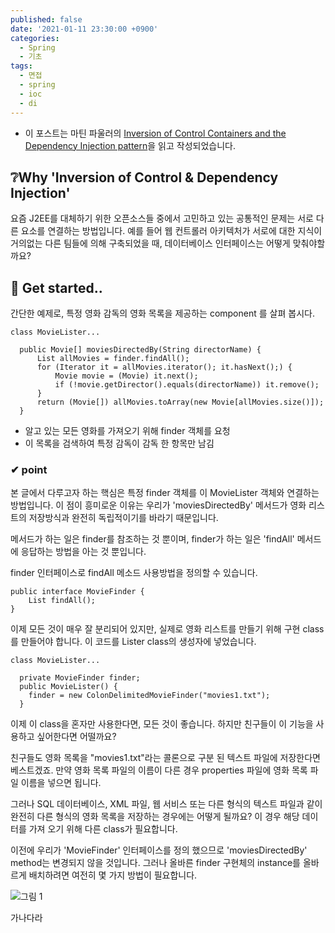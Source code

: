 ```yaml
---
published: false
date: '2021-01-11 23:30:00 +0900'
categories:
  - Spring
  - 기초
tags:
  - 면접
  - spring
  - ioc
  - di
---
```

* 이 포스트는 마틴 파울러의 [Inversion of Control Containers and the Dependency Injection pattern](https://martinfowler.com/articles/injection.html)을 읽고 작성되었습니다.


## ❔Why 'Inversion of Control & Dependency Injection'
 요즘 J2EE를 대체하기 위한 오픈소스들 중에서 고민하고 있는 공통적인 문제는 서로 다른 요소를 연결하는 방법입니다. 예를 들어 웹 컨트롤러 아키텍처가 서로에 대한 지식이 거의없는 다른 팀들에 의해 구축되었을 때, 데이터베이스 인터페이스는 어떻게 맞춰야할까요?


## 🥚 Get started..
 간단한 예제로, 특정 영화 감독의 영화 목록을 제공하는 component 를 살펴 봅시다.
```
class MovieLister...

  public Movie[] moviesDirectedBy(String directorName) {
      List allMovies = finder.findAll();
      for (Iterator it = allMovies.iterator(); it.hasNext();) {
          Movie movie = (Movie) it.next();
          if (!movie.getDirector().equals(directorName)) it.remove();
      }
      return (Movie[]) allMovies.toArray(new Movie[allMovies.size()]);
  }
```
* 알고 있는 모든 영화를 가져오기 위해 finder 객체를 요청
* 이 목록을 검색하여 특정 감독이 감독 한 항목만 남김


### ✔ point
 본 글에서 다루고자 하는 핵심은 특정 finder 객체를 이 MovieLister 객체와 연결하는 방법입니다. 이 점이 흥미로운 이유는 우리가 'moviesDirectedBy' 메서드가 영화 리스트의 저장방식과 완전히 독립적이기를 바라기 때문입니다.

 메서드가 하는 일은 finder를 참조하는 것 뿐이며, finder가 하는 일은 'findAll' 메서드에 응답하는 방법을 아는 것 뿐입니다.

 finder 인터페이스로 findAll 메소드 사용방법을 정의할 수 있습니다.
```
public interface MovieFinder {
    List findAll();
}
```
 이제 모든 것이 매우 잘 분리되어 있지만, 실제로 영화 리스트를 만들기 위해 구현 class를 만들어야 합니다. 이 코드를 Lister class의 생성자에 넣었습니다.
```
class MovieLister...

  private MovieFinder finder;
  public MovieLister() {
    finder = new ColonDelimitedMovieFinder("movies1.txt");
  }
```
 이제 이 class을 혼자만 사용한다면, 모든 것이 좋습니다. 하지만 친구들이 이 기능을 사용하고 싶어한다면 어떨까요? 
 
 친구들도 영화 목록을 "movies1.txt"라는 콜론으로 구분 된 텍스트 파일에 저장한다면 베스트겠죠. 만약 영화 목록 파일의 이름이 다른 경우 properties 파일에 영화 목록 파일 이름을 넣으면 됩니다. 

 그러나 SQL 데이터베이스, XML 파일, 웹 서비스 또는 다른 형식의 텍스트 파일과 같이 완전히 다른 형식의 영화 목록을 저장하는 경우에는 어떻게 될까요? 이 경우 해당 데이터를 가져 오기 위해 다른 class가 필요합니다. 
 
 이전에 우리가 'MovieFinder' 인터페이스를 정의 했으므로 'moviesDirectedBy' method는 변경되지 않을 것입니다. 그러나 올바른 finder 구현체의 instance를 올바르게 배치하려면 여전히 몇 가지 방법이 필요합니다.

![그림 1](https://martinfowler.com/articles/injection/naive.gif)

가나다라

